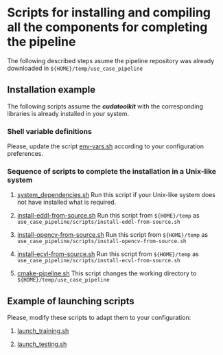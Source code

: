 # Scripts for installing and compiling all the components for completing the pipeline

The following described steps asume the pipeline repository was already downloaded
in  `${HOME}/temp/use_case_pipeline`


## Installation example 

The following scripts assume the ***cudatoolkit*** with the corresponding libraries is already installed in your system.

### Shell variable definitions

Please, update the script [env-vars.sh](env-vars.sh) according to your configuration preferences.

### Sequence of scripts to complete the installation in a Unix-like system

1. [system_dependencies.sh](system_dependencies.sh)
   Run this script if your Unix-like system does not have installed what is required.

2. [install-eddl-from-source.sh](install-eddl-from-source.sh)
   Run this script from `${HOME}/temp` as `use_case_pipeline/scripts/install-eddl-from-source.sh`

3. [install-opencv-from-source.sh](install-opencv-from-source.sh)
   Run this script from `${HOME}/temp` as `use_case_pipeline/scripts/install-opencv-from-source.sh`

4. [install-ecvl-from-source.sh](install-ecvl-from-source.sh)
   Run this script from `${HOME}/temp` as `use_case_pipeline/scripts/install-ecvl-from-source.sh`

5. [cmake-pipeline.sh](cmake-pipeline.sh)
   This script changes the working directory to `${HOME}/temp/use_case_pipeline`


## Example of launching scripts

Please, modify these scripts to adapt them to your configuration:
   
1. [launch_training.sh](launch_training.sh)

2. [launch_testing.sh](launch_testing.sh)

